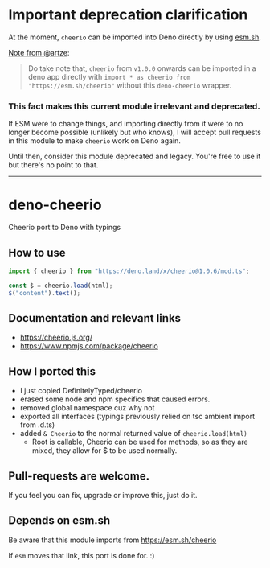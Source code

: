 # Important deprecation clarification

At the moment, `cheerio` can be imported into Deno directly by using [esm.sh](https://esm.sh/).

[Note from @artze](https://github.com/Bestulo/deno-cheerio/pull/9):
> Do take note that, `cheerio` from `v1.0.0` onwards can be imported in a deno app directly with `import * as cheerio from "https://esm.sh/cheerio"` without this `deno-cheerio` wrapper.

### **This fact makes this current module irrelevant and deprecated.**

If ESM were to change things, and importing directly from it were to no longer become possible (unlikely but who knows), I will accept pull requests in this module to make `cheerio` work on Deno again.

Until then, consider this module deprecated and legacy. You're free to use it but there's no point to that.

---

# deno-cheerio

Cheerio port to Deno with typings

## How to use

```js
import { cheerio } from "https://deno.land/x/cheerio@1.0.6/mod.ts";

const $ = cheerio.load(html);
$("content").text();
```

## Documentation and relevant links

- https://cheerio.js.org/
- https://www.npmjs.com/package/cheerio

## How I ported this

- I just copied DefinitelyTyped/cheerio
- erased some node and npm specifics that caused errors.
- removed global namespace cuz why not
- exported all interfaces (typings previously relied on tsc ambient import from .d.ts)
- added `& Cheerio` to the normal returned value of `cheerio.load(html)`
  - Root is callable, Cheerio can be used for methods, so as they are mixed, they allow for $ to be used normally.

## Pull-requests are welcome.

If you feel you can fix, upgrade or improve this, just do it.

## Depends on esm.sh

Be aware that this module imports from https://esm.sh/cheerio

If `esm` moves that link, this port is done for. :)
